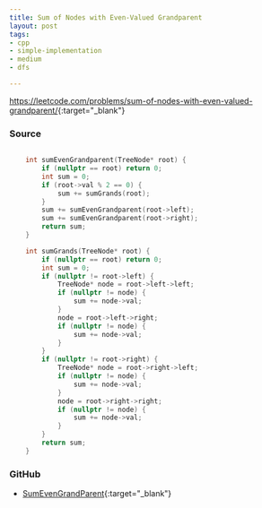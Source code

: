 ```yaml
---
title: Sum of Nodes with Even-Valued Grandparent
layout: post
tags:
- cpp
- simple-implementation
- medium
- dfs

---
```


<https://leetcode.com/problems/sum-of-nodes-with-even-valued-grandparent/>{:target="_blank"}

### Source

```cpp

    int sumEvenGrandparent(TreeNode* root) {
		if (nullptr == root) return 0;
		int sum = 0;
		if (root->val % 2 == 0) {
			sum += sumGrands(root);
		}
		sum += sumEvenGrandparent(root->left);
		sum += sumEvenGrandparent(root->right);
		return sum;
    }

	int sumGrands(TreeNode* root) {
		if (nullptr == root) return 0;
		int sum = 0;
		if (nullptr != root->left) {
			TreeNode* node = root->left->left;
			if (nullptr != node) {
				sum += node->val;
			}
			node = root->left->right;
			if (nullptr != node) {
				sum += node->val;
			}
		}
		if (nullptr != root->right) {
			TreeNode* node = root->right->left;
			if (nullptr != node) {
				sum += node->val;
			}
			node = root->right->right;
			if (nullptr != node) {
				sum += node->val;
			}
		}
		return sum;
	}

```

### GitHub

- [SumEvenGrandParent](<https://github.com/coolwindjo/algoguru/tree/master/_posts/Done/SumEvenGrandParent>){:target="_blank"}
